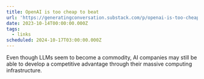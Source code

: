 ```yaml
---
title: OpenAI is too cheap to beat
url: 'https://generatingconversation.substack.com/p/openai-is-too-cheap-to-beat'
date: 2023-10-14T00:00:00.000Z
tags:
  - links
scheduled: 2024-10-17T03:00:00.000Z
---
```


Even though LLMs seem to become a commodity, AI companies may still be able to develop a competitive advantage through their massive computing infrastructure.
